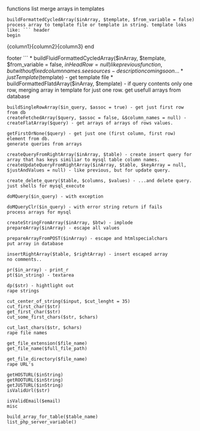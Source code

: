 functions list
merge arrays in templates

    buildFormattedCycledArray($inArray, $template, $from_variable = false) process array to template file or template in string. template loks like: ``` header
    begin

{column1}{column2}{column3}
end

footer ``` * buildFluidFormattedCycledArray($inArray, $template, $from_variable = false, $inHeadRow = null) like previous function, but without fixed column names. see sources - description coming soon... * justTemplate($template) - get template file * buildFormattedFlatdArray($inArray, $template) - if query contents only one row, merging array in template for just one row.
get usefull arrays from database

    buildSingleRowArray($in_query, $assoc = true) - get just first row from db
    createFetchedArray($query, $assoc = false, &$column_names = null) -
    createFlatArray($query) - get arrays of arrays of rows values.

    getFirstOrNone($query) - get just one (first column, first row) element from db.
    generate queries from arrays

    createQueryFromRightArray($inArray, $table) - create insert query for array that has keys similiar to mysql table column names.
    createUpdateQueryFromRightArray($inArray, $table, $keyArray = null, $justAndValues = null) - like previous, but for update query.

    create_delete_query($table, $columns, $values) - ...and delete query.
    just shells for mysql_execute

    doMQuery($in_query) - with exception

    doMQueryClr($in_query) - with error string return if fails
    process arrays for mysql

    createStringFromArray($inArray, $btw) - implode
    prepareArray($inArray) - escape all values

    prepareArrayFromPOST($inArray) - escape and htmlspecialchars
    put array in database

    insertRightArray($table, $rightArray) - insert escaped array
    no comments..

    pr($in_array) - print_r
    pt($in_string) - textarea

    dp($str) - hightlight out
    rape strings

    cut_center_of_string($input, $cut_lenght = 35)
    cut_first_char($str)
    get_first_char($str)
    cut_some_first_chars($str, $chars)

    cut_last_chars($str, $chars)
    rape file names

    get_file_extension($file_name)
    get_file_name($full_file_path)

    get_file_directory($file_name)
    rape URL's

    getHOSTURL($inString)
    getROOTURL($inString)
    getJUSTURL($inString)
    isValidUrl($str)

    isValidEmail($email)
    misc

    build_array_for_table($table_name)
    list_php_server_variable()
